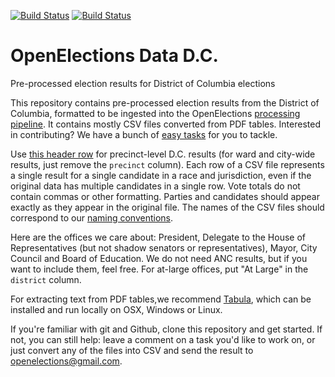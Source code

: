 [![Build Status](https://github.com/openelections/openelections-data-dc/actions/workflows/data_tests.yml/badge.svg?branch=master)](https://github.com/openelections/openelections-data-dc/actions/workflows/data_tests.yml?query=branch%3Amaster)
[![Build Status](https://github.com/openelections/openelections-data-dc/actions/workflows/format_tests.yml/badge.svg?branch=master)](https://github.com/openelections/openelections-data-dc/actions/workflows/format_tests.yml?query=branch%3Amaster)

# OpenElections Data D.C.

Pre-processed election results for District of Columbia elections

This repository contains pre-processed election results from the District of Columbia, formatted to be ingested into the OpenElections [processing pipeline](http://docs.openelections.net/guide/). It contains mostly CSV files converted from PDF tables. Interested in contributing? We have a bunch of [easy tasks](https://github.com/openelections/openelections-data-dc/labels/easy%20task) for you to tackle.

Use [this header row](https://gist.github.com/dwillis/c93ffe5954df21a0e75c) for precinct-level D.C. results (for ward and city-wide results, just remove the `precinct` column). Each row of a CSV file represents a single result for a single candidate in a race and jurisdiction, even if the original data has multiple candidates in a single row. Vote totals do not contain commas or other formatting. Parties and candidates should appear exactly as they appear in the original file. The names of the CSV files should correspond to our [naming conventions](http://docs.openelections.net/archive-standardization/).

Here are the offices we care about: President, Delegate to the House of Representatives (but not shadow senators or representatives), Mayor, City Council and Board of Education. We do not need ANC results, but if you want to include them, feel free. For at-large offices, put "At Large" in the `district` column.

For extracting text from PDF tables,we recommend [Tabula](http://tabula.technology/), which can be installed and run locally on OSX, Windows or Linux.

If you're familiar with git and Github, clone this repository and get started. If not, you can still help: leave a comment on a task you'd like to work on, or just convert any of the files into CSV and send the result to openelections@gmail.com.
